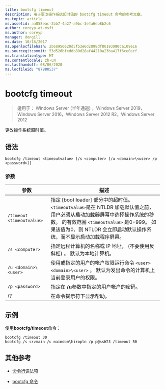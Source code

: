 ```yaml
---
title: bootcfg timeout
description: 用于更改操作系统超时值的 bootcfg timeout 命令的参考文章。
ms.topic: article
ms.assetid: aa858eac-2bb7-4a27-a9bc-3e4a6eb8b2c6
author: coreyp-at-msft
ms.author: coreyp
manager: dongill
ms.date: 10/16/2017
ms.openlocfilehash: 2b68956620d5f53e6d2898df80193080ca109e16
ms.sourcegitcommit: 53d526bfeddb89d28af44210a23ba417f6ce0ecf
ms.translationtype: MT
ms.contentlocale: zh-CN
ms.lasthandoff: 08/06/2020
ms.locfileid: "87880537"
---
```

# <a name="bootcfg-timeout"></a>bootcfg timeout

> 适用于： Windows Server (半年通道) ，Windows Server 2019，Windows Server 2016，Windows Server 2012 R2，Windows Server 2012

更改操作系统超时值。

## <a name="syntax"></a>语法

```
bootcfg /timeout <timeoutvalue> [/s <computer> [/u <domain>\<user> /p <password>]]
```

### <a name="parameters"></a>参数

| 参数 | 描述 |
| --------- | ----------- |
| `/timeout <timeoutvalue>` | 指定 [boot loader] 部分中的超时值。 `<timeoutvalue>`是在 NTLDR 加载默认值之前，用户必须从启动加载器屏幕中选择操作系统的秒数。 的有效范围 `<timeoutvalue>` 是0-999。 如果该值为0，则 NTLDR 会立即启动默认操作系统，而不显示启动加载程序屏幕。 |
| `/s <computer>` | 指定远程计算机的名称或 IP 地址， (不要使用反斜杠) 。 默认为本地计算机。 |
| `/u <domain>\<user>`  | 使用或指定的用户的帐户权限运行命令 `<user>` `<domain>\<user>` 。 默认为发出命令的计算机上当前登录用户的权限。 |
| `/p <password>` | 指定在 **/u**参数中指定的用户帐户的密码。 |
| /? | 在命令提示符下显示帮助。 |

## <a name="examples"></a>示例

使用**bootcfg/timeout**命令：

```
bootcfg /timeout 30
bootcfg /s srvmain /u maindom\hiropln /p p@ssW23 /timeout 50
```

## <a name="additional-references"></a>其他参考

- [命令行语法项](command-line-syntax-key.md)

- [bootcfg 命令](bootcfg.md)

